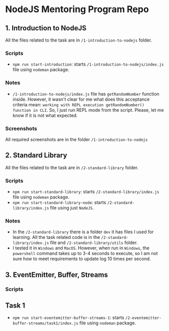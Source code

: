 # NodeJS Mentoring Program Repo

## 1. Introduction to NodeJS

All the files related to the task are in `/1-introduction-to-nodejs` folder.

### Scripts

- `npm run start-introduction`: starts `/1-introduction-to-nodejs/index.js` file using `nodeman` package.

### Notes

- `/1-introduction-to-nodejs/index.js` file has `getRandomNumber` function inside. However, it wasn't clear for me what does this acceptance criteria mean: `working with REPL execution getRandomNumber() function in CLI`. So, I just run REPL mode from the script. Please, let me know if it is not what expected.

### Screenshots

All required screenshots are in the folder `/1-introduction-to-nodejs`

## 2. Standard Library

All the files related to the task are in `/2-standard-library` folder.

### Scripts

- `npm run start-standard-library`: starts `/2-standard-library/index.js` file using `nodeman` package.
- `npm run start-standard-library-node`: starts `/2-standard-library/index.js` file using just `NodeJS`.

### Notes

- In the `/2-standard-library` there is a folder `dev` it has files I used for learning. All the task related code is in the `/2-standard-library/index.js` file and `/2-standard-library/utils` folder.
- I tested it in `Windows` and `MacOS`. However, when run in `Windows`, the `powershell` command takes up to 3-4 seconds to execute, so I am not sure how to meet requirements to update log 10 times per second.

## 3. EventEmitter, Buffer, Streams

### Scripts

## Task 1

- `npm run start-eventemitter-buffer-streams-1`: starts `/2-eventemitter-buffer-streams/task1/index.js` file using `nodeman` package.

